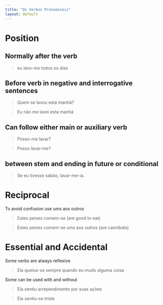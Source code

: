 ```yaml
---
title: "Os Verbos Pronominais"
layout: default
---
```


# Position

## Normally after the verb

> eu lavo-me todos os dias

## Before verb in negative and interrogative sentences
 
> Quem se lavou esta manhã?

> Eu não me lavei esta manhã

## Can follow either main or auxiliary verb

> Posso-me lavar?

> Posso lavar-me?

## between stem and ending in future or conditional


> Se eu tivesse sabão, lavar-me-ia.


# Reciprocal

To avoid confusion use ums aos outros

> Estes peixes comem-se (are good to eat)

> Estes peixes comem-se ums aos outros (are cannibals)

# Essential and Accidental

Some verbs are always reflexive

> Ela queixa-se sempre quando eu mudo alguma coisa

Some can be used with and without

> Ela sentiu arrependimento por suas ações

> Ela sentiu-se triste



